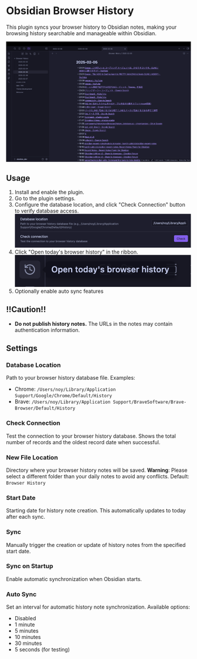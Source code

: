 # Obsidian Browser History

This plugin syncs your browser history to Obsidian notes, making your browsing history searchable and manageable within Obsidian.

![Browser History](assets/browser_history_preview.png)

## Usage

1. Install and enable the plugin.
2. Go to the plugin settings.
3. Configure the database location, and click "Check Connection" button to verify database access.
![Settings](assets/browser_history_setting.png)
4. Click "Open today's browser history" in the ribbon.
![Ribbon](assets/browser_history_ribbon.png)
5. Optionally enable auto sync features

## !!Caution!!
- **Do not publish history notes.** The URLs in the notes may contain authentication information.

## Settings

### Database Location
Path to your browser history database file. Examples:
- Chrome: `/Users/noy/Library/Application Support/Google/Chrome/Default/History`
- Brave: `/Users/noy/Library/Application Support/BraveSoftware/Brave-Browser/Default/History`

### Check Connection
Test the connection to your browser history database. Shows the total number of records and the oldest record date when successful.

### New File Location
Directory where your browser history notes will be saved. **Warning**: Please select a different folder than your daily notes to avoid any conflicts. Default: `Browser History`

### Start Date
Starting date for history note creation. This automatically updates to today after each sync.

### Sync
Manually trigger the creation or update of history notes from the specified start date.

### Sync on Startup
Enable automatic synchronization when Obsidian starts.

### Auto Sync
Set an interval for automatic history note synchronization. Available options:
- Disabled
- 1 minute
- 5 minutes
- 10 minutes
- 30 minutes
- 5 seconds (for testing)
